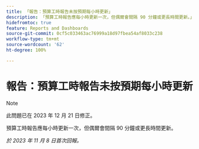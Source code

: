 ```yaml
---
title: 「報告：預算工時報告未按預期每小時更新」
description: 「預算工時報告應每小時更新一次，但偶爾會間隔 90 分鐘或更長時間更新。」
hidefromtoc: true
feature: Reports and Dashboards
source-git-commit: 0cf5c033463ac76999a18d97fbea54af8033c238
workflow-type: tm+mt
source-wordcount: '62'
ht-degree: 100%

---
```



# 報告：預算工時報告未按預期每小時更新

>[!NOTE]
>
>此問題已在 2023 年 12 月 21 日修正。

預算工時報告應每小時更新一次，但偶爾會間隔 90 分鐘或更長時間更新。

_於 2023 年 11 月 8 日首次回報。_

